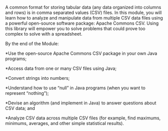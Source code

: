 A common format for storing tabular data (any data organized into columns and rows) is in comma separated values (CSV) files. In this module, you will learn how to analyze and manipulate data from multiple CSV data files using a powerful open-source software package: Apache Commons CSV. Using this library will empower you to solve problems that could prove too complex to solve with a spreadsheet.

By the end of the Module:

  *Use the open-source Apache Commons CSV package in your own Java programs;

  *Access data from one or many CSV files using Java;

  *Convert strings into numbers;

  *Understand how to use “null” in Java programs (when you want to represent “nothing”);

  *Devise an algorithm (and implement in Java) to answer questions about CSV data; and

  *Analyze CSV data across multiple CSV files (for example, find maximums, minimums, averages, and other simple statistical results).
